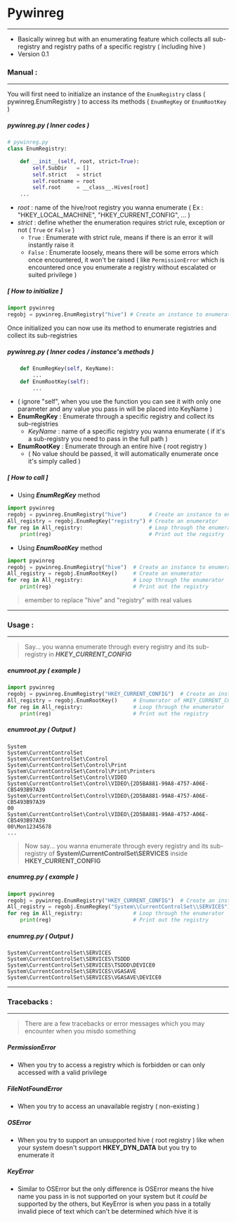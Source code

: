 # Pywinreg
---
-  Basically winreg but with an enumerating feature which collects all sub-registry and registry paths of a specific registry ( including hive )  
-  Version 0.1 
### Manual :
---
You will first need to initialize an instance of the `EnumRegistry` class ( pywinreg.EnumRegistry ) to access its methods ( `EnumRegKey` or `EnumRootKey` )

##### pywinreg.py ( Inner codes )

```py
# pywinreg.py
class EnumRegistry:

    def __init__(self, root, strict=True):
        self.SubDir   = []
        self.strict   = strict
        self.rootname = root
        self.root     = __class__.Hives[root]
    ...
```
- *root* : name of the hive/root registry you wanna enumerate ( Ex : "HKEY_LOCAL_MACHINE", "HKEY_CURRENT_CONFIG", ... )
- *strict* : define whether the enumeration requires strict rule, exception or not ( `True` or `False` ) 
    - `True` : Enumerate with strict rule, means if there is an error it will instantly raise it 
    - `False` : Enumerate loosely, means there will be some errors which once encountered, it won't be raised ( like `PermissionError` which is encountered once you enumerate a registry without escalated or suited privilege )
##### [ How to initialize ] 
```py
import pywinreg
regobj = pywinreg.EnumRegistry("hive") # Create an instance to enumerate
```
 Once initialized you can now use its method to enumerate registries and collect its sub-registries
##### pywinreg.py ( Inner codes / instance's methods )
```py
    def EnumRegKey(self, KeyName):
        ...
    def EnumRootKey(self):
        ...
```
+ ( ignore "self", when you use the function you can see it with only one parameter and any value you pass in will be placed into KeyName )
+ **EnumRegKey** : Enumerate through a specific registry and collect its sub-registries
    + *KeyName* : name of a specific registry you wanna enumerate ( if it's a sub-registry you need to pass in the full path )
+ **EnumRootKey** : Enumerate through an entire hive ( root registry )
    + ( No value should be passed, it will automatically enumerate once it's simply called )
##### [ How to call ] 
+ Using ***EnumRegKey*** method
```py
import pywinreg
regobj = pywinreg.EnumRegistry("hive")       # Create an instance to enumerate
All_registry = regobj.EnumRegKey("registry") # Create an enumerator
for reg in All_registry:                     # Loop through the enumerator
    print(reg)                               # Print out the registry
```
+ Using ***EnumRootKey*** method
```py
import pywinreg
regobj = pywinreg.EnumRegistry("hive")  # Create an instance to enumerate
All_registry = regobj.EnumRootKey()     # Create an enumerator
for reg in All_registry:                # Loop through the enumerator
    print(reg)                          # Print out the registry
```
> emember to replace "hive" and "registry" with real values 
---
### Usage :
---
> Say... you wanna enumerate through every registry and its sub-registry in ***HKEY_CURRENT_CONFIG***
##### enumroot.py ( example )
```py
import pywinreg
regobj = pywinreg.EnumRegistry("HKEY_CURRENT_CONFIG")  # Create an instance to enumerate
All_registry = regobj.EnumRootKey()     # Enumerator of HKEY_CURRENT_CONFIG
for reg in All_registry:                # Loop through the enumerator
    print(reg)                          # Print out the registry
```
##### enumroot.py ( Output )
```
System
System\CurrentControlSet
System\CurrentControlSet\Control
System\CurrentControlSet\Control\Print
System\CurrentControlSet\Control\Print\Printers
System\CurrentControlSet\Control\VIDEO
System\CurrentControlSet\Control\VIDEO\{2D5BA881-99A8-4757-A06E-CB5493B97A39
System\CurrentControlSet\Control\VIDEO\{2D5BA881-99A8-4757-A06E-CB5493B97A39
00
System\CurrentControlSet\Control\VIDEO\{2D5BA881-99A8-4757-A06E-CB5493B97A39
00\Mon12345678
...
```
> Now say... you wanna enumerate through every registry and its sub-registry of **System\CurrentControlSet\SERVICES** inside **HKEY_CURRENT_CONFIG**
##### enumreg.py ( example )
```py
import pywinreg
regobj = pywinreg.EnumRegistry("HKEY_CURRENT_CONFIG")  # Create an instance to enumerate
All_registry = regobj.EnumRegKey("System\\CurrentControlSet\\SERVICES")     # Enumerator of HKEY_CURRENT_CONFIG
for reg in All_registry:                # Loop through the enumerator
    print(reg)                          # Print out the registry
```
##### enumreg.py ( Output )
```
System\CurrentControlSet\SERVICES
System\CurrentControlSet\SERVICES\TSDDD
System\CurrentControlSet\SERVICES\TSDDD\DEVICE0
System\CurrentControlSet\SERVICES\VGASAVE
System\CurrentControlSet\SERVICES\VGASAVE\DEVICE0
```
---
###  Tracebacks : 
---
> There are a few tracebacks or error messages which you may encounter when you misdo something 
##### PermissionError  
+ When you try to access a registry which is forbidden or can only accessed with a valid privilege 
##### FileNotFoundError
+ When you try to access an unavailable registry ( non-existing )
##### OSError 
+ When you try to support an unsupported hive ( root registry ) like when your system doesn't support **HKEY_DYN_DATA** but you try to enumerate it 
##### KeyError 
+ Similar to OSError but the only difference is OSError means the hive name you pass in is not supported on your system but it *could be* supported by the others, but KeyError is when you pass in a totally invalid piece of text which can't be determined which hive it is 



